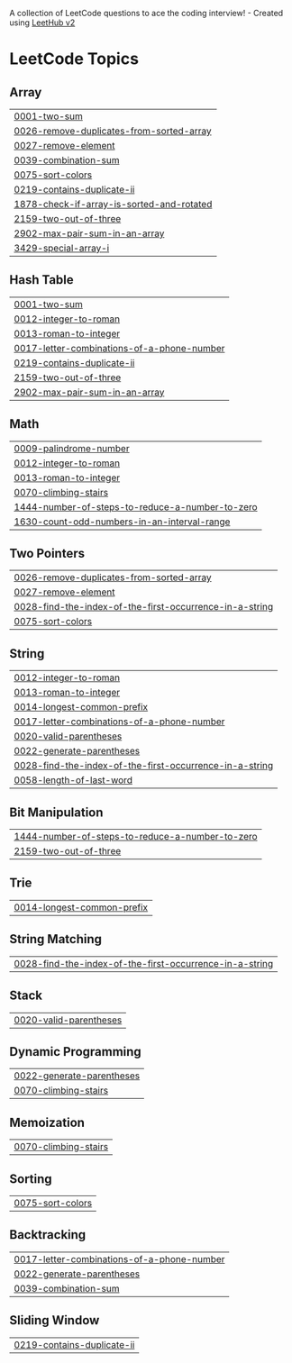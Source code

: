 A collection of LeetCode questions to ace the coding interview! - Created using [LeetHub v2](https://github.com/arunbhardwaj/LeetHub-2.0)
<!---LeetCode Topics Start-->
# LeetCode Topics
## Array
|  |
| ------- |
| [0001-two-sum](https://github.com/Fayispascon/leet_code/tree/master/0001-two-sum) |
| [0026-remove-duplicates-from-sorted-array](https://github.com/Fayispascon/leet_code/tree/master/0026-remove-duplicates-from-sorted-array) |
| [0027-remove-element](https://github.com/Fayispascon/leet_code/tree/master/0027-remove-element) |
| [0039-combination-sum](https://github.com/Fayispascon/leet_code/tree/master/0039-combination-sum) |
| [0075-sort-colors](https://github.com/Fayispascon/leet_code/tree/master/0075-sort-colors) |
| [0219-contains-duplicate-ii](https://github.com/Fayispascon/leet_code/tree/master/0219-contains-duplicate-ii) |
| [1878-check-if-array-is-sorted-and-rotated](https://github.com/Fayispascon/leet_code/tree/master/1878-check-if-array-is-sorted-and-rotated) |
| [2159-two-out-of-three](https://github.com/Fayispascon/leet_code/tree/master/2159-two-out-of-three) |
| [2902-max-pair-sum-in-an-array](https://github.com/Fayispascon/leet_code/tree/master/2902-max-pair-sum-in-an-array) |
| [3429-special-array-i](https://github.com/Fayispascon/leet_code/tree/master/3429-special-array-i) |
## Hash Table
|  |
| ------- |
| [0001-two-sum](https://github.com/Fayispascon/leet_code/tree/master/0001-two-sum) |
| [0012-integer-to-roman](https://github.com/Fayispascon/leet_code/tree/master/0012-integer-to-roman) |
| [0013-roman-to-integer](https://github.com/Fayispascon/leet_code/tree/master/0013-roman-to-integer) |
| [0017-letter-combinations-of-a-phone-number](https://github.com/Fayispascon/leet_code/tree/master/0017-letter-combinations-of-a-phone-number) |
| [0219-contains-duplicate-ii](https://github.com/Fayispascon/leet_code/tree/master/0219-contains-duplicate-ii) |
| [2159-two-out-of-three](https://github.com/Fayispascon/leet_code/tree/master/2159-two-out-of-three) |
| [2902-max-pair-sum-in-an-array](https://github.com/Fayispascon/leet_code/tree/master/2902-max-pair-sum-in-an-array) |
## Math
|  |
| ------- |
| [0009-palindrome-number](https://github.com/Fayispascon/leet_code/tree/master/0009-palindrome-number) |
| [0012-integer-to-roman](https://github.com/Fayispascon/leet_code/tree/master/0012-integer-to-roman) |
| [0013-roman-to-integer](https://github.com/Fayispascon/leet_code/tree/master/0013-roman-to-integer) |
| [0070-climbing-stairs](https://github.com/Fayispascon/leet_code/tree/master/0070-climbing-stairs) |
| [1444-number-of-steps-to-reduce-a-number-to-zero](https://github.com/Fayispascon/leet_code/tree/master/1444-number-of-steps-to-reduce-a-number-to-zero) |
| [1630-count-odd-numbers-in-an-interval-range](https://github.com/Fayispascon/leet_code/tree/master/1630-count-odd-numbers-in-an-interval-range) |
## Two Pointers
|  |
| ------- |
| [0026-remove-duplicates-from-sorted-array](https://github.com/Fayispascon/leet_code/tree/master/0026-remove-duplicates-from-sorted-array) |
| [0027-remove-element](https://github.com/Fayispascon/leet_code/tree/master/0027-remove-element) |
| [0028-find-the-index-of-the-first-occurrence-in-a-string](https://github.com/Fayispascon/leet_code/tree/master/0028-find-the-index-of-the-first-occurrence-in-a-string) |
| [0075-sort-colors](https://github.com/Fayispascon/leet_code/tree/master/0075-sort-colors) |
## String
|  |
| ------- |
| [0012-integer-to-roman](https://github.com/Fayispascon/leet_code/tree/master/0012-integer-to-roman) |
| [0013-roman-to-integer](https://github.com/Fayispascon/leet_code/tree/master/0013-roman-to-integer) |
| [0014-longest-common-prefix](https://github.com/Fayispascon/leet_code/tree/master/0014-longest-common-prefix) |
| [0017-letter-combinations-of-a-phone-number](https://github.com/Fayispascon/leet_code/tree/master/0017-letter-combinations-of-a-phone-number) |
| [0020-valid-parentheses](https://github.com/Fayispascon/leet_code/tree/master/0020-valid-parentheses) |
| [0022-generate-parentheses](https://github.com/Fayispascon/leet_code/tree/master/0022-generate-parentheses) |
| [0028-find-the-index-of-the-first-occurrence-in-a-string](https://github.com/Fayispascon/leet_code/tree/master/0028-find-the-index-of-the-first-occurrence-in-a-string) |
| [0058-length-of-last-word](https://github.com/Fayispascon/leet_code/tree/master/0058-length-of-last-word) |
## Bit Manipulation
|  |
| ------- |
| [1444-number-of-steps-to-reduce-a-number-to-zero](https://github.com/Fayispascon/leet_code/tree/master/1444-number-of-steps-to-reduce-a-number-to-zero) |
| [2159-two-out-of-three](https://github.com/Fayispascon/leet_code/tree/master/2159-two-out-of-three) |
## Trie
|  |
| ------- |
| [0014-longest-common-prefix](https://github.com/Fayispascon/leet_code/tree/master/0014-longest-common-prefix) |
## String Matching
|  |
| ------- |
| [0028-find-the-index-of-the-first-occurrence-in-a-string](https://github.com/Fayispascon/leet_code/tree/master/0028-find-the-index-of-the-first-occurrence-in-a-string) |
## Stack
|  |
| ------- |
| [0020-valid-parentheses](https://github.com/Fayispascon/leet_code/tree/master/0020-valid-parentheses) |
## Dynamic Programming
|  |
| ------- |
| [0022-generate-parentheses](https://github.com/Fayispascon/leet_code/tree/master/0022-generate-parentheses) |
| [0070-climbing-stairs](https://github.com/Fayispascon/leet_code/tree/master/0070-climbing-stairs) |
## Memoization
|  |
| ------- |
| [0070-climbing-stairs](https://github.com/Fayispascon/leet_code/tree/master/0070-climbing-stairs) |
## Sorting
|  |
| ------- |
| [0075-sort-colors](https://github.com/Fayispascon/leet_code/tree/master/0075-sort-colors) |
## Backtracking
|  |
| ------- |
| [0017-letter-combinations-of-a-phone-number](https://github.com/Fayispascon/leet_code/tree/master/0017-letter-combinations-of-a-phone-number) |
| [0022-generate-parentheses](https://github.com/Fayispascon/leet_code/tree/master/0022-generate-parentheses) |
| [0039-combination-sum](https://github.com/Fayispascon/leet_code/tree/master/0039-combination-sum) |
## Sliding Window
|  |
| ------- |
| [0219-contains-duplicate-ii](https://github.com/Fayispascon/leet_code/tree/master/0219-contains-duplicate-ii) |
<!---LeetCode Topics End-->